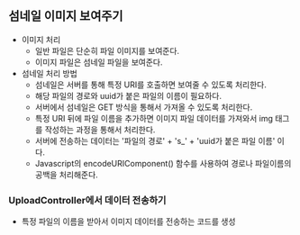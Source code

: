 ## 섬네일 이미지 보여주기
- 이미지 처리 
    - 일반 파일은 단순히 파일 이미지를 보여준다.
    - 이미지 파일은 섬네일 파일을 보여준다.
- 섬네일 처리 방법
    - 섬네일은 서버를 통해 특정 URI를 호출하면 보여줄 수 있도록 처리한다.
    - 해당 파일의 경로와 uuid가 붙은 파일의 이름이 필요하다.
    - 서버에서 섬네일은 GET 방식을 통해서 가져올 수 있도록 처리한다.
    - 특정 URI 뒤에 파일 이름을 추가하면 이미지 파일 데이터를 가져와서 img 태그를 작성하는 과정을 통해서 처리한다.
    - 서버에 전송하는 데이터는 '파일의 경로' + 's_' + 'uuid가 붙은 파일 이름' 이다.
    - Javascript의 encodeURIComponent() 함수를 사용하여 경로나 파일이름의 공백을 처리해준다.

### UploadController에서 데이터 전송하기
- 특정 파일의 이름을 받아서 이미지 데이터를 전송하는 코드를 생성